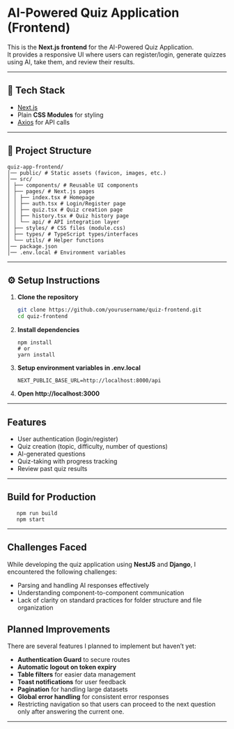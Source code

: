 # AI-Powered Quiz Application (Frontend)

This is the **Next.js frontend** for the AI-Powered Quiz Application.  
It provides a responsive UI where users can register/login, generate quizzes using AI, take them, and review their results.

---

## 🚀 Tech Stack
- [Next.js](https://nextjs.org/)
- Plain **CSS Modules** for styling
- [Axios](https://axios-http.com/) for API calls

---

## 📂 Project Structure
```
quiz-app-frontend/
│── public/ # Static assets (favicon, images, etc.)
│── src/
│ ├── components/ # Reusable UI components
│ ├── pages/ # Next.js pages
│ │ ├── index.tsx # Homepage
│ │ ├── auth.tsx # Login/Register page
│ │ ├── quiz.tsx # Quiz creation page
│ │ ├── history.tsx # Quiz history page
│ │ └── api/ # API integration layer
│ ├── styles/ # CSS files (module.css)
│ ├── types/ # TypeScript types/interfaces
│ └── utils/ # Helper functions
│── package.json
│── .env.local # Environment variables
```

---

## ⚙️ Setup Instructions

1. **Clone the repository**
   ```bash
   git clone https://github.com/yourusername/quiz-frontend.git
   cd quiz-frontend
   ```
2. **Install dependencies**
   ```
   npm install
   # or
   yarn install
   ``` 
4. **Setup environment variables in .env.local**
   ```
   NEXT_PUBLIC_BASE_URL=http://localhost:8000/api
   ```
5. **Open http://localhost:3000**

---

## Features
- User authentication (login/register)
- Quiz creation (topic, difficulty, number of questions)
- AI-generated questions
- Quiz-taking with progress tracking
- Review past quiz results

---

## Build for Production
```
   npm run build
   npm start
```
---
## Challenges Faced

While developing the quiz application using **NestJS** and **Django**, I encountered the following challenges:
- Parsing and handling AI responses effectively  
- Understanding component-to-component communication  
- Lack of clarity on standard practices for folder structure and file organization  

## Planned Improvements

There are several features I planned to implement but haven’t yet:
- **Authentication Guard** to secure routes  
- **Automatic logout on token expiry**  
- **Table filters** for easier data management  
- **Toast notifications** for user feedback  
- **Pagination** for handling large datasets  
- **Global error handling** for consistent error responses  
- Restricting navigation so that users can proceed to the next question only after answering the current one.
  
---
